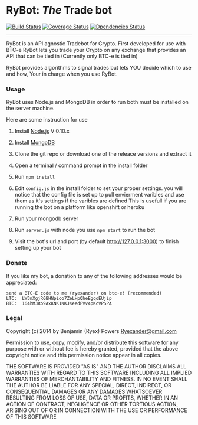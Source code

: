 RyBot: *The* Trade bot
===============
[![Build Status](https://travis-ci.org/Ryex/RyBot_TradeBot.svg)](https://travis-ci.org/Ryex/RyBot_TradeBot) [![Coverage Status](https://coveralls.io/repos/Ryex/RyBot_TradeBot/badge.png?branch=master)](https://coveralls.io/r/Ryex/RyBot_TradeBot) [![Dpendencies Status](https://david-dm.org/Ryex/RyBot_TradeBot.png)](https://david-dm.org/Ryex/RyBot_TradeBot)

---

RyBot is an API agnostic Tradebot for Crypto. First developed for use with BTC-e RyBot lets
you trade your Crypto on any exchange that provides an API that can be tied in (Currently only BTC-e is tied in)

RyBot provides algorithms to signal trades but lets YOU decide which to use and how, Your in charge when you use
RyBot.

### Usage

RyBot uses Node.js and MongoDB in order to run both must be installed on the server machine.

Here are some instruction for use

1. Install [Node.js](http://nodejs.org/) V 0.10.x
2. Install [MongoDB](http://www.mongodb.org/)

3. Clone the git repo or download one of the releace versions and extract it

4. Open a terminal / command prompt in the install folder

5. Run  `npm install`
6. Edit `config.js` in the install folder to set your proper settings. 
you will notice that the config file is set up to pull envierment varibles and use them as it's settings if the varibles are defined
This is usefull if you are running the bot on a platform like openshift or heroku

7. Run your mongodb server

8. Run `server.js` with node you use `npm start` to run the bot

9. Visit the bot's url and port (by default http://127.0.0.1:3000) to finish setting up your bot

### Donate

If you like my bot, a donation to any of the following addresses  would be appreciated:

    send a BTC-E code to me (ryexander) on btc-e! (recommended)
    LTC:  LW3mXgjRGBHNpioo7ZeLHpQheEgqoEUjip
    BTC:  164hM3Ro9AxKNK1KKJseedPVv4pKcVPSPA

### Legal

Copyright (c) 2014 by Benjamin (Ryex) Powers <Ryexander@gmail.com>


Permission to use, copy, modify, and/or distribute this software for any purpose with or without fee is hereby granted, provided that the above copyright notice and this permission notice appear in all copies.

THE SOFTWARE IS PROVIDED "AS IS" AND THE AUTHOR DISCLAIMS ALL WARRANTIES WITH REGARD TO THIS SOFTWARE INCLUDING ALL IMPLIED WARRANTIES OF MERCHANTABILITY AND FITNESS. IN NO EVENT SHALL THE AUTHOR BE LIABLE FOR ANY SPECIAL, DIRECT, INDIRECT, OR CONSEQUENTIAL DAMAGES OR ANY DAMAGES WHATSOEVER RESULTING FROM LOSS OF USE, DATA OR PROFITS, WHETHER IN AN ACTION OF CONTRACT, NEGLIGENCE OR OTHER TORTIOUS ACTION, ARISING OUT OF OR IN CONNECTION WITH THE USE OR PERFORMANCE OF THIS SOFTWARE